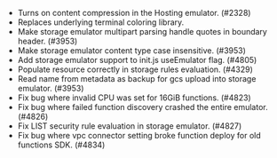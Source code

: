 - Turns on content compression in the Hosting emulator. (#2328)
- Replaces underlying terminal coloring library.
- Make storage emulator multipart parsing handle quotes in boundary header. (#3953)
- Make storage emulator content type case insensitive. (#3953)
- Add storage emulator support to init.js useEmulator flag. (#4805)
- Populate resource correctly in storage rules evaluation. (#4329)
- Read name from metadata as backup for gcs upload into storage emulator. (#3953)
- Fix bug where invalid CPU was set for 16GiB functions. (#4823)
- Fix bug where failed function discovery crashed the entire emulator. (#4826)
- Fix LIST security rule evaluation in storage emulator. (#4827)
- Fix bug where vpc connector setting broke function deploy for old functions SDK. (#4834)

